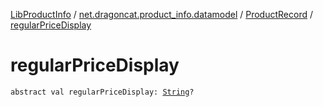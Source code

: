[LibProductInfo](../../index.md) / [net.dragoncat.product_info.datamodel](../index.md) / [ProductRecord](index.md) / [regularPriceDisplay](./regular-price-display.md)

# regularPriceDisplay

`abstract val regularPriceDisplay: `[`String`](https://kotlinlang.org/api/latest/jvm/stdlib/kotlin/-string/index.html)`?`